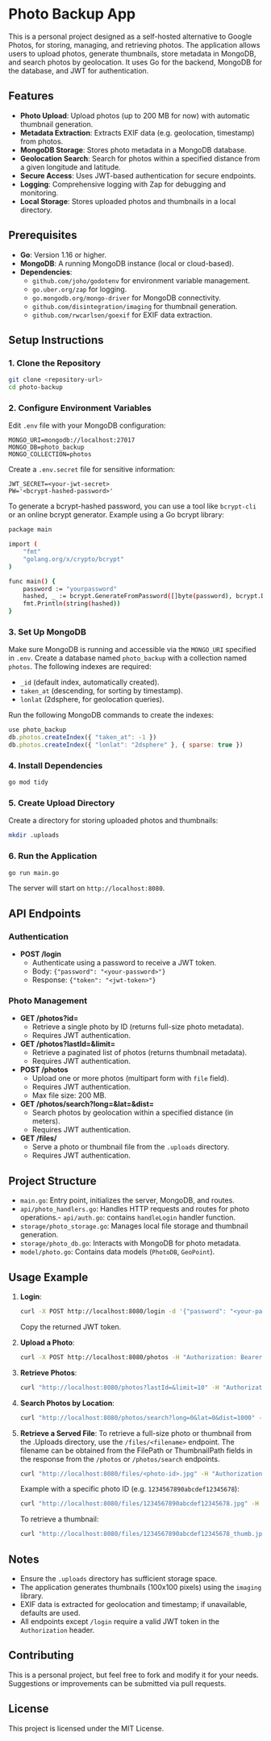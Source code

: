 # Photo Backup App

This is a personal project designed as a self-hosted alternative to Google Photos, for storing, managing, and retrieving photos. The application allows users to upload photos, generate thumbnails, store metadata in MongoDB, and search photos by geolocation. It uses Go for the backend, MongoDB for the database, and JWT for authentication.

## Features

- **Photo Upload**: Upload photos (up to 200 MB for now) with automatic thumbnail generation.
- **Metadata Extraction**: Extracts EXIF data (e.g. geolocation, timestamp) from photos.
- **MongoDB Storage**: Stores photo metadata in a MongoDB database.
- **Geolocation Search**: Search for photos within a specified distance from a given longitude and latitude.
- **Secure Access**: Uses JWT-based authentication for secure endpoints.
- **Logging**: Comprehensive logging with Zap for debugging and monitoring.
- **Local Storage**: Stores uploaded photos and thumbnails in a local directory.

## Prerequisites

- **Go**: Version 1.16 or higher.
- **MongoDB**: A running MongoDB instance (local or cloud-based).
- **Dependencies**:
  - `github.com/joho/godotenv` for environment variable management.
  - `go.uber.org/zap` for logging.
  - `go.mongodb.org/mongo-driver` for MongoDB connectivity.
  - `github.com/disintegration/imaging` for thumbnail generation.
  - `github.com/rwcarlsen/goexif` for EXIF data extraction.

## Setup Instructions

### 1. Clone the Repository

```bash
git clone <repository-url>
cd photo-backup
```

### 2. Configure Environment Variables

Edit `.env` file with your MongoDB configuration:

```plaintext
MONGO_URI=mongodb://localhost:27017
MONGO_DB=photo_backup
MONGO_COLLECTION=photos
```

Create a `.env.secret` file for sensitive information:

```plaintext
JWT_SECRET=<your-jwt-secret>
PW='<bcrypt-hashed-password>'
```

To generate a bcrypt-hashed password, you can use a tool like `bcrypt-cli` or an online bcrypt generator. Example using a Go bcrypt library:

```bash
package main

import (
	"fmt"
	"golang.org/x/crypto/bcrypt"
)

func main() {
	password := "yourpassword"
	hashed, _ := bcrypt.GenerateFromPassword([]byte(password), bcrypt.DefaultCost)
	fmt.Println(string(hashed))
}
```

### 3. Set Up MongoDB

Make sure MongoDB is running and accessible via the `MONGO_URI` specified in `.env`. Create a database named `photo_backup` with a collection named `photos`. The following indexes are required:

- `_id` (default index, automatically created).
- `taken_at` (descending, for sorting by timestamp).
- `lonlat` (2dsphere, for geolocation queries).

Run the following MongoDB commands to create the indexes:

```javascript
use photo_backup
db.photos.createIndex({ "taken_at": -1 })
db.photos.createIndex({ "lonlat": "2dsphere" }, { sparse: true })
```

### 4. Install Dependencies

```bash
go mod tidy
```

### 5. Create Upload Directory

Create a directory for storing uploaded photos and thumbnails:

```bash
mkdir .uploads
```

### 6. Run the Application

```bash
go run main.go
```

The server will start on `http://localhost:8080`.

## API Endpoints

### Authentication

- **POST /login**
  - Authenticate using a password to receive a JWT token.
  - Body: `{"password": "<your-password>"}`
  - Response: `{"token": "<jwt-token>"}`

### Photo Management

- **GET /photos?id=<photo-id>**
  - Retrieve a single photo by ID (returns full-size photo metadata).
  - Requires JWT authentication.
- **GET /photos?lastId=<last-id>&limit=<limit>**
  - Retrieve a paginated list of photos (returns thumbnail metadata).
  - Requires JWT authentication.
- **POST /photos**
  - Upload one or more photos (multipart form with `file` field).
  - Requires JWT authentication.
  - Max file size: 200 MB.
- **GET /photos/search?long=<longitude>&lat=<latitude>&dist=<distance>**
  - Search photos by geolocation within a specified distance (in meters).
  - Requires JWT authentication.
- **GET /files/<filename>**
  - Serve a photo or thumbnail file from the `.uploads` directory.
  - Requires JWT authentication.

## Project Structure

- `main.go`: Entry point, initializes the server, MongoDB, and routes.
- `api/photo_handlers.go`: Handles HTTP requests and routes for photo operations.-
  `api/auth.go`: contains `handleLogin` handler function.
- `storage/photo_storage.go`: Manages local file storage and thumbnail generation.
- `storage/photo_db.go`: Interacts with MongoDB for photo metadata.
- `model/photo.go`: Contains data models (`PhotoDB`, `GeoPoint`).

## Usage Example

1. **Login**:

   ```bash
   curl -X POST http://localhost:8080/login -d '{"password": "<your-password>"}'
   ```

   Copy the returned JWT token.

2. **Upload a Photo**:

   ```bash
   curl -X POST http://localhost:8080/photos -H "Authorization: Bearer <jwt-token>" -F "file=@/path/to/photo.jpg"
   ```

3. **Retrieve Photos**:

   ```bash
   curl "http://localhost:8080/photos?lastId=&limit=10" -H "Authorization: Bearer <jwt-token>"
   ```

4. **Search Photos by Location**:

   ```bash
   curl "http://localhost:8080/photos/search?long=0&lat=0&dist=1000" -H "Authorization: Bearer <jwt-token>"
   ```

5. **Retrieve a Served File**:
   To retrieve a full-size photo or thumbnail from the .Uploads directory, use the `/files/<filename>` endpoint. The filename can be obtained from the FilePath or ThumbnailPath fields in the response from the `/photos` or `/photos/search` endpoints.

   ```bash
   curl "http://localhost:8080/files/<photo-id>.jpg" -H "Authorization: Bearer <jwt-token>" -o photo.jpg
   ```

   Example with a specific photo ID (e.g. `1234567890abcdef12345678`):

   ```bash
   curl "http://localhost:8080/files/1234567890abcdef12345678.jpg" -H "Authorization: Bearer <jwt-token>" -o photo.jpg
   ```

   To retrieve a thumbnail:

   ```bash
   curl "http://localhost:8080/files/1234567890abcdef12345678_thumb.jpg" -H "Authorization: Bearer <jwt-token>" -o thumbnail.jpg
   ```

## Notes

- Ensure the `.uploads` directory has sufficient storage space.
- The application generates thumbnails (100x100 pixels) using the `imaging` library.
- EXIF data is extracted for geolocation and timestamp; if unavailable, defaults are used.
- All endpoints except `/login` require a valid JWT token in the `Authorization` header.

## Contributing

This is a personal project, but feel free to fork and modify it for your needs. Suggestions or improvements can be submitted via pull requests.

## License

This project is licensed under the MIT License.

